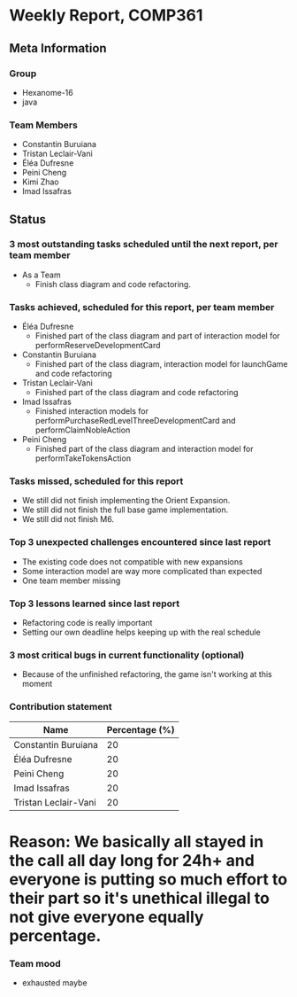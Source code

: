 # Weekly Report, COMP361

## Meta Information

### Group

* Hexanome-16
* java

### Team Members

* Constantin Buruiana
* Tristan Leclair-Vani
* Éléa Dufresne
* Peini Cheng
* Kimi Zhao
* Imad Issafras

## Status

### 3 most outstanding tasks scheduled until the next report, per team member

* As a Team
  * Finish class diagram and code refactoring.


### Tasks achieved, scheduled for this report, per team member

* Éléa Dufresne
  * Finished part of the class diagram and part of interaction model for performReserveDevelopmentCard
* Constantin Buruiana
  * Finished part of the class diagram, interaction model for launchGame and code refactoring
* Tristan Leclair-Vani
  * Finished part of the class diagram and code refactoring
* Imad Issafras
  * Finished interaction models for performPurchaseRedLevelThreeDevelopmentCard and performClaimNobleAction
* Peini Cheng
  * Finished part of the class diagram and interaction model for performTakeTokensAction

### Tasks missed, scheduled for this report

* We still did not finish implementing the Orient Expansion.
* We still did not finish the full base game implementation.
* We still did not finish M6.

### Top 3 unexpected challenges encountered since last report

* The existing code does not compatible with new expansions
* Some interaction model are way more complicated than expected
* One team member missing

### Top 3 lessons learned since last report

* Refactoring code is really important
* Setting our own deadline helps keeping up with the real schedule

### 3 most critical bugs in current functionality (optional)

* Because of the unfinished refactoring, the game isn't working at this moment

### Contribution statement

| Name                 | Percentage (%) |
|----------------------|----------------|
| Constantin Buruiana  | 20             |
| Éléa Dufresne        | 20             |
| Peini Cheng          | 20             |
| Imad Issafras        | 20             |
| Tristan Leclair-Vani | 20             | 

# Reason: We basically all stayed in the call all day long for 24h+ and everyone is putting so much effort to their part so it's unethical illegal to not give everyone equally percentage.

### Team mood

* exhausted maybe
